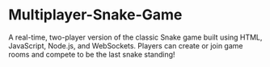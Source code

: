 # Multiplayer-Snake-Game
A real-time, two-player version of the classic Snake game built using HTML, JavaScript, Node.js, and WebSockets. Players can create or join game rooms and compete to be the last snake standing!
